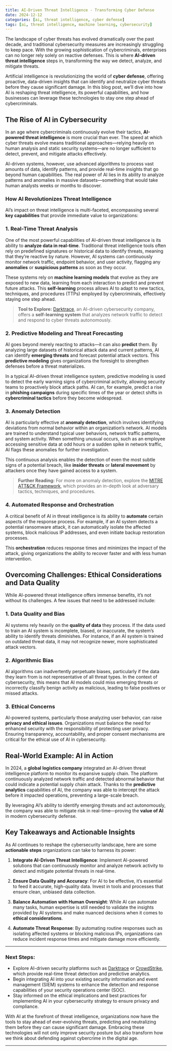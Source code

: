 ```yaml
---
title: AI-Driven Threat Intelligence - Transforming Cyber Defense 
date: 2024-12-12
categories: [ai, threat intelligence, cyber defense]
tags: [ai, threat intelligence, machine learning, cybersecurity]
---
```


The landscape of cyber threats has evolved dramatically over the past decade, and traditional cybersecurity measures are increasingly struggling to keep pace. With the growing sophistication of cybercriminals, enterprises can no longer rely solely on reactive defenses. This is where **AI-driven threat intelligence** steps in, transforming the way we detect, analyze, and mitigate threats.

Artificial intelligence is revolutionizing the world of **cyber defense**, offering proactive, data-driven insights that can identify and neutralize cyber threats before they cause significant damage. In this blog post, we’ll dive into how AI is reshaping threat intelligence, its powerful capabilities, and how businesses can leverage these technologies to stay one step ahead of cybercriminals.



## The Rise of AI in Cybersecurity

In an age where cybercriminals continuously evolve their tactics, **AI-powered threat intelligence** is more crucial than ever. The speed at which cyber threats evolve means traditional approaches—relying heavily on human analysis and static security systems—are no longer sufficient to detect, prevent, and mitigate attacks effectively.

AI-driven systems, however, use advanced algorithms to process vast amounts of data, identify patterns, and provide real-time insights that go beyond human capabilities. The real power of AI lies in its ability to analyze patterns and anomalies in massive datasets—something that would take human analysts weeks or months to discover.

### How AI Revolutionizes Threat Intelligence

AI’s impact on threat intelligence is multi-faceted, encompassing several **key capabilities** that provide immediate value to organizations:

### 1. **Real-Time Threat Analysis**
One of the most powerful capabilities of AI-driven threat intelligence is its ability to **analyze data in real-time**. Traditional threat intelligence tools often rely on predefined signatures or historical data to identify threats, meaning that they’re reactive by nature. However, AI systems can continuously monitor network traffic, endpoint behavior, and user activity, flagging any **anomalies** or **suspicious patterns** as soon as they occur.

These systems rely on **machine learning models** that evolve as they are exposed to new data, learning from each interaction to predict and prevent future attacks. This **self-learning** process allows AI to adapt to new tactics, techniques, and procedures (TTPs) employed by cybercriminals, effectively staying one step ahead.

> **Tool to Explore:** [Darktrace](https://www.darktrace.com/), an AI-driven cybersecurity company, offers a **self-learning system** that analyzes network traffic to detect and respond to cyber threats autonomously.

### 2. **Predictive Modeling and Threat Forecasting**
AI goes beyond merely reacting to attacks—it can also **predict** them. By analyzing large datasets of historical attack data and current patterns, AI can identify **emerging threats** and forecast potential attack vectors. This **predictive modeling** gives organizations the foresight to strengthen defenses before a threat materializes.

In a typical AI-driven threat intelligence system, predictive modeling is used to detect the early warning signs of cybercriminal activity, allowing security teams to proactively block attack paths. AI can, for example, predict a rise in **phishing campaigns** during specific times of the year or detect shifts in **cybercriminal tactics** before they become widespread.

### 3. **Anomaly Detection**
AI is particularly effective at **anomaly detection**, which involves identifying deviations from normal behavior within an organization’s network. AI models are trained to understand typical user behaviors, network traffic patterns, and system activity. When something unusual occurs, such as an employee accessing sensitive data at odd hours or a sudden spike in network traffic, AI flags these anomalies for further investigation.

This continuous analysis enables the detection of even the most subtle signs of a potential breach, like **insider threats** or **lateral movement** by attackers once they have gained access to a system.

> **Further Reading:** For more on anomaly detection, explore the [MITRE ATT&CK Framework](https://attack.mitre.org/), which provides an in-depth look at adversary tactics, techniques, and procedures.

### 4. **Automated Response and Orchestration**
A critical benefit of AI in threat intelligence is its ability to **automate** certain aspects of the response process. For example, if an AI system detects a potential ransomware attack, it can automatically isolate the affected systems, block malicious IP addresses, and even initiate backup restoration processes.

This **orchestration** reduces response times and minimizes the impact of the attack, giving organizations the ability to recover faster and with less human intervention.

## Overcoming Challenges: Ethical Considerations and Data Quality

While AI-powered threat intelligence offers immense benefits, it’s not without its challenges. A few issues that need to be addressed include:

### 1. **Data Quality and Bias**
AI systems rely heavily on the **quality of data** they process. If the data used to train an AI system is incomplete, biased, or inaccurate, the system’s ability to identify threats diminishes. For instance, if an AI system is trained on outdated threat data, it may not recognize newer, more sophisticated attack vectors.

### 2. **Algorithmic Bias**
AI algorithms can inadvertently perpetuate biases, particularly if the data they learn from is not representative of all threat types. In the context of cybersecurity, this means that AI models could miss emerging threats or incorrectly classify benign activity as malicious, leading to false positives or missed attacks.

### 3. **Ethical Concerns**
AI-powered systems, particularly those analyzing user behavior, can raise **privacy and ethical issues**. Organizations must balance the need for enhanced security with the responsibility of protecting user privacy. Ensuring transparency, accountability, and proper consent mechanisms are critical for the ethical use of AI in cybersecurity.

## Real-World Example: AI in Action

In 2024, a **global logistics company** integrated an AI-driven threat intelligence platform to monitor its expansive supply chain. The platform continuously analyzed network traffic and detected abnormal behavior that could indicate a potential supply chain attack. Thanks to the **predictive analytics** capabilities of AI, the company was able to intercept the attack before it impacted operations, preventing a large-scale breach.

By leveraging AI’s ability to identify emerging threats and act autonomously, the company was able to mitigate risk in real-time—proving the **value of AI** in modern cybersecurity defense.

## Key Takeaways and Actionable Insights

As AI continues to reshape the cybersecurity landscape, here are some **actionable steps** organizations can take to harness its power:

1. **Integrate AI-Driven Threat Intelligence**: Implement AI-powered solutions that can continuously monitor and analyze network activity to detect and mitigate potential threats in real-time.
   
2. **Ensure Data Quality and Accuracy**: For AI to be effective, it’s essential to feed it accurate, high-quality data. Invest in tools and processes that ensure clean, unbiased data collection.

3. **Balance Automation with Human Oversight**: While AI can automate many tasks, human expertise is still needed to validate the insights provided by AI systems and make nuanced decisions when it comes to **ethical considerations**.

4. **Automate Threat Response**: By automating routine responses such as isolating affected systems or blocking malicious IPs, organizations can reduce incident response times and mitigate damage more efficiently.

---

### Next Steps: 
- Explore AI-driven security platforms such as [Darktrace](https://www.darktrace.com/) or [CrowdStrike](https://www.crowdstrike.com/), which provide real-time threat detection and predictive analytics.
- Begin integrating AI into your existing security information and event management (SIEM) systems to enhance the detection and response capabilities of your security operations center (SOC).
- Stay informed on the ethical implications and best practices for implementing AI in your cybersecurity strategy to ensure privacy and compliance.

With AI at the forefront of threat intelligence, organizations now have the tools to stay ahead of ever-evolving threats, predicting and neutralizing them before they can cause significant damage. Embracing these technologies will not only improve security posture but also transform how we think about defending against cybercrime in the digital age.

---